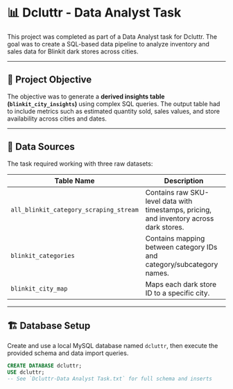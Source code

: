 # 📊 Dcluttr - Data Analyst Task

This project was completed as part of a Data Analyst task for Dcluttr. The goal was to create a SQL-based data pipeline to analyze inventory and sales data for Blinkit dark stores across cities.

---

## 🚀 Project Objective

The objective was to generate a **derived insights table (`blinkit_city_insights`)** using complex SQL queries. The output table had to include metrics such as estimated quantity sold, sales values, and store availability across cities and dates.

---

## 📂 Data Sources

The task required working with three raw datasets:

| Table Name | Description |
|------------|-------------|
| `all_blinkit_category_scraping_stream` | Contains raw SKU-level data with timestamps, pricing, and inventory across dark stores. |
| `blinkit_categories` | Contains mapping between category IDs and category/subcategory names. |
| `blinkit_city_map` | Maps each dark store ID to a specific city. |

---

## 🏗️ Database Setup

Create and use a local MySQL database named `dcluttr`, then execute the provided schema and data import queries.

```sql
CREATE DATABASE dcluttr;
USE dcluttr;
-- See `Dcluttr-Data Analyst Task.txt` for full schema and inserts
